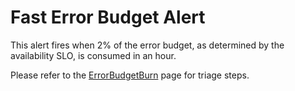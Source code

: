 # Fast Error Budget Alert

This alert fires when 2% of the error budget, as determined by the
availability SLO, is consumed in an hour.

Please refer to the [ErrorBudgetBurn](./_ErrorBudgetBurn.md) page for
triage steps.
